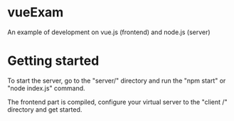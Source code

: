 # vueExam
An example of development on vue.js (frontend) and node.js (server)
# Getting started

To start the server, go to the "server/" directory and run the "npm start" or "node index.js" command.

The frontend part is compiled, configure your virtual server to the "client /" directory and get started.